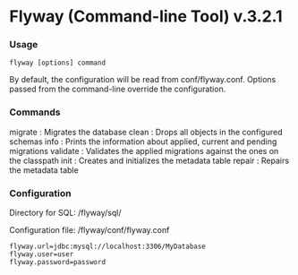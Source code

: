 # Flyway (Command-line Tool) v.3.2.1

### Usage


`flyway [options] command`

By default, the configuration will be read from conf/flyway.conf.
Options passed from the command-line override the configuration.

### Commands
migrate  : Migrates the database
clean    : Drops all objects in the configured schemas
info     : Prints the information about applied, current and pending migrations
validate : Validates the applied migrations against the ones on the classpath
init     : Creates and initializes the metadata table
repair   : Repairs the metadata table

### Configuration

Directory for SQL: /flyway/sql/

Configuration file: /flyway/conf/flyway.conf

```
flyway.url=jdbc:mysql://localhost:3306/MyDatabase
flyway.user=user
flyway.password=password
```
